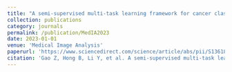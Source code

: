 ```yaml
---
title: "A semi-supervised multi-task learning framework for cancer classification with weak annotation in whole-slide images"
collection: publications
category: journals
permalink: /publication/MedIA2023
date: 2023-01-01
venue: 'Medical Image Analysis'
paperurl: 'https://www.sciencedirect.com/science/article/abs/pii/S1361841522002808'
citation: 'Gao Z, Hong B, Li Y, et al. A semi-supervised multi-task learning framework for cancer classification with weak annotation in whole-slide images[J]. Medical Image Analysis, 2023, 83: 102652.'
---
```

